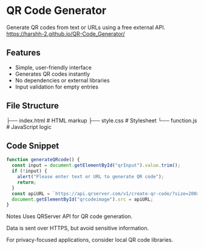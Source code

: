 # QR Code Generator

Generate QR codes from text or URLs using a free external API.
https://harshh-2.github.io/QR-Code_Generator/
## Features

- Simple, user-friendly interface
- Generates QR codes instantly
- No dependencies or external libraries
- Input validation for empty entries



## File Structure

├── index.html # HTML markup
├── style.css # Stylesheet
└── function.js # JavaScript logic


## Code Snippet

```js
function generateQRcode() {
  const input = document.getElementById("qrInput").value.trim();
  if (!input) {
    alert("Please enter text or URL to generate QR code");
    return;
  }
  const apiURL = `https://api.qrserver.com/v1/create-qr-code/?size=200x200&data=${encodeURIComponent(input)}`;
  document.getElementById("qrcodeimage").src = apiURL;
}
```
Notes
Uses QRServer API for QR code generation.

Data is sent over HTTPS, but avoid sensitive information.

For privacy-focused applications, consider local QR code libraries.
